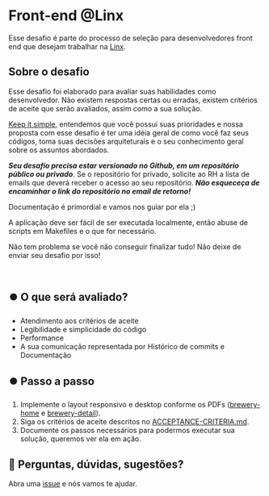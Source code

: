 # Front-end @Linx

Esse desafio é parte do processo de seleção para desenvolvedores front end que desejam trabalhar na [Linx](https://www.linx.com.br).

## Sobre o desafio

Esse desafio foi elaborado para avaliar suas habilidades como desenvolvedor. Não existem respostas certas ou erradas, existem critérios de aceite que serão avaliados, assim como a sua solução.

[Keep it simple](https://pt.wikipedia.org/wiki/Princ%C3%ADpio_KISS), entendemos que você possui suas prioridades e nossa proposta com esse desafio é ter uma idéia geral de como você faz seus códigos, toma suas decisões arquiteturais e o seu conhecimento geral sobre os assuntos abordados.

***Seu desafio precisa estar versionado no Github, em um repositório público ou privado***. Se o repositório for privado, solicite ao RH a lista de emails que deverá receber o acesso ao seu repositório. ***Não esqueceça de encaminhar o link do repositório no email de retorno!***

Documentação é primordial e vamos nos guiar por ela ;)

A aplicação deve ser fácil de ser executada localmente, então abuse de scripts em Makefiles e o que for necessário.

Não tem problema se você não conseguir finalizar tudo! Não deixe de enviar seu desafio por isso!

<br/>

## ⏺️ O que será avaliado?

- Atendimento aos critérios de aceite
- Legibilidade e simplicidade do código
- Performance
- A sua comunicação representada por Histórico de commits e Documentação 

## ⏺️ Passo a passo

1. Implemente o layout responsivo e desktop conforme os PDFs ([brewery-home](brewery-home.pdf) e [brewery-detail](brewery-detail.pdf)).
2. Siga os critérios de aceite descritos no [ACCEPTANCE-CRITERIA.md](ACCEPTANCE-CRITERIA.md).
3. Documente os passos necessários para podermos executar sua solução, queremos ver ela em ação.

## 🙋 Perguntas, dúvidas, sugestões?

Abra uma [issue](https://github.com/dcgteam/desafio-frontend-reactjs/issues/new) e nós vamos te ajudar.
